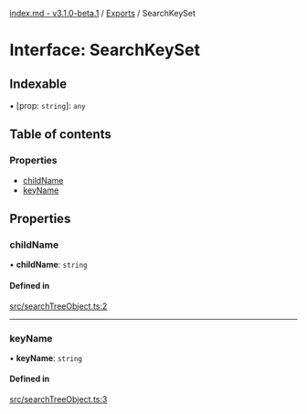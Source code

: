 [index.md - v3.1.0-beta.1](../README.md) / [Exports](../modules.md) / SearchKeySet

# Interface: SearchKeySet

## Indexable

▪ [prop: `string`]: `any`

## Table of contents

### Properties

- [childName](SearchKeySet.md#childname)
- [keyName](SearchKeySet.md#keyname)

## Properties

### childName

• **childName**: `string`

#### Defined in

[src/searchTreeObject.ts:2](https://github.com/saqqdy/js-cool/blob/e92afe0/src/searchTreeObject.ts#L2)

---

### keyName

• **keyName**: `string`

#### Defined in

[src/searchTreeObject.ts:3](https://github.com/saqqdy/js-cool/blob/e92afe0/src/searchTreeObject.ts#L3)
